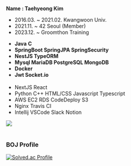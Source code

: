**Name : Taehyeong Kim**

<!-- - Interested in Backend. -->
- 2016.03. ~ 2021.02. Kwangwoon Univ.
- 2021.11. ~ 42 Seoul (Member)
- 2023.12. ~ Groomthon Training

<!-- [My Blog](https://tehyoyee.github.io/) -->
- **Java** **C**
- **SpringBoot SpringJPA SpringSecurity**
- **NestJS TypeORM**
- **Mysql MariaDB PostgreSQL MongoDB**
- **Docker**
- **Jwt Socket.io**
  <br><br>
- NextJS React
- Python C++ HTML/CSS Javascript Typescript
- AWS EC2 RDS CodeDeploy S3
- Nginx Travis CI
- Intellij VSCode Slack Notion
<!--
<div align=center><h1>📚 TECH STACKS</h1></div>

<div align=center>
  
  <h3> Commonly Using </h3>
  <img src="https://img.shields.io/badge/python-3776AB?style=for-the-badge&logo=python&logoColor=white"> 
  <img src="https://img.shields.io/badge/C-A8B9CC?style=for-the-badge&logo=C&logoColor=white">
  <img src="https://img.shields.io/badge/Linux-FCC624?style=for-the-badge&logo=Linux&logoColor=white">
  <img src="https://img.shields.io/badge/java-007396?style=for-the-badge&logo=java&logoColor=white"> 
  <br>
  <h3> I'm Studying </h3>
  <img src="https://img.shields.io/badge/html5-E34F26?style=for-the-badge&logo=html5&logoColor=white"> 
  <img src="https://img.shields.io/badge/css-1572B6?style=for-the-badge&logo=css3&logoColor=white"> 
  <img src="https://img.shields.io/badge/javascript-F7DF1E?style=for-the-badge&logo=javascript&logoColor=black">  
  <img src="https://img.shields.io/badge/mysql-4479A1?style=for-the-badge&logo=mysql&logoColor=white">
  <img src="https://img.shields.io/badge/spring-6DB33F?style=for-the-badge&logo=spring&logoColor=white">
  <br>
  <h3> Once Used </h3>
  <img src="https://img.shields.io/badge/matlab-3776AB?style=for-the-badge&logoColor=white"> 
  <img src="https://img.shields.io/badge/c++-00599C?style=for-the-badge&logo=c++&logoColor=white"> 
  <hr>
-->

<img src="https://github-readme-stats.vercel.app/api/top-langs/?username=tehyoyee&layout=compact"><br><br>
<!--<img src="https://github-readme-stats.vercel.app/api?username=tehyoyee&show_icons=true">-->



<h3> BOJ Profile </h3>
  
[![Solved.ac Profile](http://mazassumnida.wtf/api/v2/generate_badge?boj=mechicast)](https://solved.ac/mechicast/)

<!--
<br>
  <br>
  <hr>
<h3> Github Stats </h3> <br>

[![Tehyoyee's github stats](https://github-readme-stats.vercel.app/api?username=tehyoyee)](https://github.com/anuraghazra/github-readme-stats)

<p align="center">
<a href="https://hits.seeyoufarm.com"><img src="https://hits.seeyoufarm.com/api/count/incr/badge.svg?url=https%3A%2F%2Fgithub.com%2tehyoyee&count_bg=%2379C83D&title_bg=%23555555&icon=&icon_color=%23E7E7E7&title=hits&edge_flat=false"/></a>
-->
